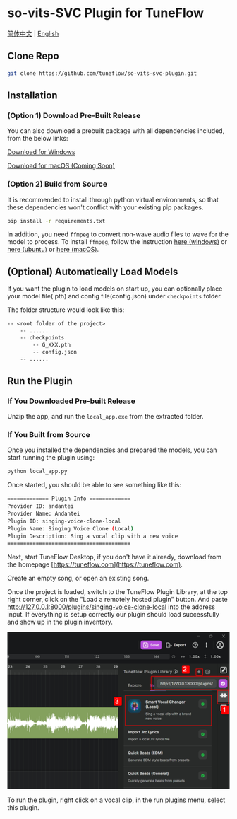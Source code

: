 # so-vits-SVC Plugin for TuneFlow

[简体中文](./README.zh.md) | [English](./README.md)

## Clone Repo

```bash
git clone https://github.com/tuneflow/so-vits-svc-plugin.git
```

## Installation

### (Option 1) Download Pre-Built Release

You can also download a prebuilt package with all dependencies included, from the below links:

[Download for Windows](https://plugin-dist.tuneflow.com/plugins/binary/svc_local/win-x64-1.0.0.zip)

[Download for macOS (Coming Soon)](#)

### (Option 2) Build from Source

It is recommended to install through python virtual environments, so that these dependencies won't conflict with your existing pip packages.

```bash
pip install -r requirements.txt
```

In addition, you need `ffmpeg` to convert non-wave audio files to wave for the model to process. To install `ffmpeg`, follow the instruction [here (windows)](https://phoenixnap.com/kb/ffmpeg-windows) or [here (ubuntu)](https://phoenixnap.com/kb/install-ffmpeg-ubuntu) or [here (macOS)](https://phoenixnap.com/kb/ffmpeg-mac).

## (Optional) Automatically Load Models

If you want the plugin to load models on start up, you can optionally place your model file(.pth) and config file(config.json) under `checkpoints` folder.

The folder structure would look like this:

```
-- <root folder of the project>
    -- ......
    -- checkpoints
        -- G_XXX.pth
        -- config.json
    -- ......
```

## Run the Plugin

### If You Downloaded Pre-built Release

Unzip the app, and run the `local_app.exe` from the extracted folder.

### If You Built from Source

Once you installed the dependencies and prepared the models, you can start running the plugin using:

```bash
python local_app.py
```

Once started, you should be able to see something like this:

```bash
============= Plugin Info =============
Provider ID: andantei
Provider Name: Andantei
Plugin ID: singing-voice-clone-local
Plugin Name: Singing Voice Clone (Local)
Plugin Description: Sing a vocal clip with a new voice
=======================================
```

Next, start TuneFlow Desktop, if you don't have it already, download from the homepage [https://tuneflow.com](https://tuneflow.com).

Create an empty song, or open an existing song.

Once the project is loaded, switch to the TuneFlow Plugin Library, at the top right corner, click on the "Load a remotely hosted plugin" button. And paste http://127.0.0.1:8000/plugins/singing-voice-clone-local into the address input. If everything is setup correctly our plugin should load successfully and show up in the plugin inventory.

![Load local plugin](./images/load_plugin_en.jpg)

To run the plugin, right click on a vocal clip, in the run plugins menu, select this plugin.
